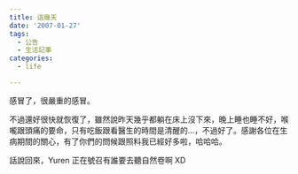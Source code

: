```yaml
---
title: 這幾天
date: '2007-01-27'
tags:
  - 公告
  - 生活記事
categories:
  - life

---
```

感冒了，很嚴重的感冒。  
  
不過還好很快就恢復了，雖然說昨天幾乎都躺在床上沒下來，晚上睡也睡不好，喉嚨跟頭痛的要命，只有吃飯跟看醫生的時間是清醒的…，不過好了。感謝各位在生病期間的關心，有了你們的問候跟照料我已經好多啦，哈哈哈。  
  
話說回來，Yuren 正在號召有誰要去聽自然卷啊 XD